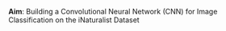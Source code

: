**Aim**: 
Building a Convolutional Neural Network (CNN) for Image Classification on the iNaturalist Dataset
